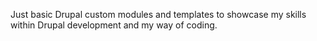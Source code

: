 Just basic Drupal custom modules and templates to showcase my skills within Drupal development and my way of coding.
